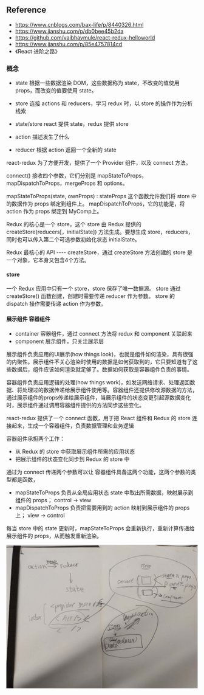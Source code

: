 
## Reference

- https://www.cnblogs.com/bax-life/p/8440326.html
- https://www.jianshu.com/p/db0bee45b2da
- https://github.com/vaibhavmule/react-redux-helloworld
- https://www.jianshu.com/p/85e4757814cd
- 《React 进阶之路》

### 概念

- state 根据一些数据渲染 DOM，这些数据称为 state，不改变的值使用 props，而改变的值要使用 state。
- store 连接 actions 和 reducers，学习 redux 时，以 store 的操作作为分析线索
- state/store react 提供 state，redux 提供 store

- action 描述发生了什么
- reducer 根据 action 返回一个全新的 state

react-redux 为了方便开发，提供了一个 Provider 组件，以及 connect 方法。

connect() 接收四个参数，它们分别是 mapStateToProps，mapDispatchToProps，mergeProps 和 options。

mapStateToProps(state, ownProps) : stateProps 这个函数允许我们将 store 中的数据作为 props 绑定到组件上。
mapDispatchToProps，它的功能是，将 action 作为 props 绑定到 MyComp上。

Redux 的核心是一个 store，这个 store 由 Redux 提供的 createStore(reducers[，initialState]) 方法生成。要想生成 store，reducers，同时也可以传入第二个可选参数初始化状态 initialState。

Redux 最核心的 API ---- createStore，通过 createStore 方法创建的 store 是一个对象，它本身又包含4个方法。

#### store

一个 Redux 应用中只有一个 store，store 保存了唯一数据源。
store 通过 createStore() 函数创建，创建时需要传递 reducer 作为参数。
store 的 dispatch 操作需要传递 action 作为参数。

#### 展示组件 容器组件

- container 容器组件，通过 connect 方法将 redux 和 component 关联起来
- component 展示组件，只关注展示层

展示组件负责应用的UI展示(how things look)，也就是组件如何渲染，具有很强的内聚性。展示组件不关心渲染时使用的数据是如何获取到的，它只要知道有了这些数据后，组件应该如何渲染就足够了。数据如何获取是容器组件负责的事情。

容器组件负责应用逻辑的处理(how things work)，如发送网络请求、处理返回数据、将处理过的数据传递给展示组件使用等。容器组件还提供修改源数据的方法，通过展示组件的props传递给展示组件，当展示组件的状态变更引起源数据变化时，展示组件通过调用容器组件提供的方法同步这些变化。

react-redux 提供了一个 connect 函数，用于把 React 组件和 Redux 的 store 连接起来，生成一个容器组件，负责数据管理和业务逻辑

容器组件承担两个工作：
- 从 Redux 的 store 中获取展示组件所需的应用状态
- 把展示组件的状态变化同步到 Redux 的 store 中

通过为 connect 传递两个参数可以让 容器组件具备这两个功能，这两个参数的类型都是函数，
- mapStateToProps 负责从全局应用状态 state 中取出所需数据，映射展示到组件的 props； control → view
- mapDispatchToProps 负责把需要用到的 action 映射到展示组件的 props 上； view → control

每当 store 中的 state 更新时，mapStateToProps 会重新执行，重新计算传递给展示组件的 props，从而触发重新渲染。

![](./images/react_redux_scratch.jpeg)
